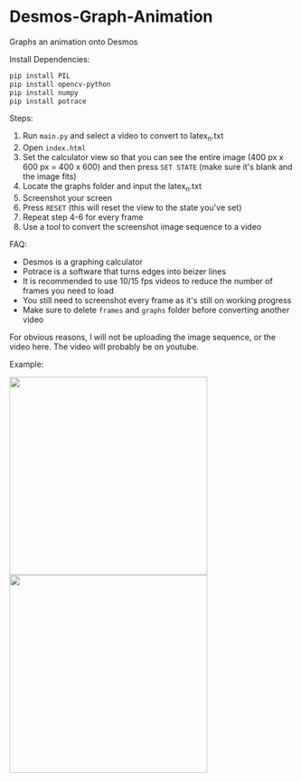# Desmos-Graph-Animation
Graphs an animation onto Desmos

Install Dependencies:
```sh
pip install PIL
pip install opencv-python
pip install numpy
pip install potrace
```

Steps:
1. Run `main.py` and select a video to convert to latex<sub>n</sub>.txt
2. Open `index.html`
3. Set the calculator view so that you can see the entire image (400 px x 600 px = 400 x 600) and then press `SET STATE` (make sure it's blank and the image fits)
4. Locate the graphs folder and input the latex<sub>n</sub>.txt
5. Screenshot your screen
6. Press `RESET` (this will reset the view to the state you've set)
7. Repeat step 4-6 for every frame
8. Use a tool to convert the screenshot image sequence to a video

FAQ:
- Desmos is a graphing calculator
- Potrace is a software that turns edges into beizer lines
- It is recommended to use 10/15 fps videos to reduce the number of frames you need to load
- You still need to screenshot every frame as it's still on working progress
- Make sure to delete `frames` and `graphs` folder before converting another video


For obvious reasons, I will not be uploading the image sequence, or the video here. The video will probably be on youtube.

Example:

<img src="https://user-images.githubusercontent.com/88318140/132680429-13c12472-a933-4d96-a3d7-7104ba23e4ed.png" width="350">

<img src="https://user-images.githubusercontent.com/88318140/132681141-a6a3085b-c286-4127-b09a-ec2ea3873604.png" width="350">


